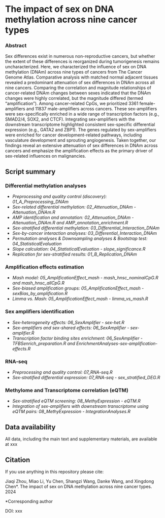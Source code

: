 The impact of sex on DNA methylation across nine cancer types
=
### Abstract
Sex differences exist in numerous non-reproductive cancers, but whether the extent of these differences is reorganized during tumorigenesis remains uncharacterized. Here, we characterized the influence of sex on DNA methylation (DNAm) across nine types of cancers from The Cancer Genome Atlas. Comparative analysis with matched normal adjacent tissues revealed a predominant attenuation of sex differences in DNAm across all nine cancers. Comparing the correlation and magnitude relationships of cancer-related DNAm changes between sexes indicated that the DNAm changes were highly correlated, but the magnitude differed (termed “amplification”). Among cancer-related CpGs, we prioritized 3361 female-amplifiers and 11837 male-amplifiers across cancers. These sex-amplifiers were sex-specifically enriched in a wide range of transcription factors (e.g., SMAD2/4, SOX2, and CTCF). Integrating sex-amplifiers with the downstream transcriptome highlighted consistent sex-specific differential expression (e.g., GATA2 and ZBP1). The genes regulated by sex-amplifiers were enriched for cancer development-related pathways, including vasculature development and sprouting angiogenesis. Taken together, our findings reveal an extensive attenuation of sex differences in DNAm across cancers and emphasize the amplification effects as the primary driver of sex-related influences on malignancies.  

## Script summary

### Differential methylation analyses

- *Preprocessing and quality control (discovery): 01_A_Preprocessing_DNAm*<br />
- *Sex-related differential methylation: 02_Attenuation_DNAm - Attenuation_DNAm.R*<br />
- *AMP identification and annotation: 02_Attenuation_DNAm - Attenuation_DNAm.R and AMP_annotation_enrichment.R*<br />
- *Sex-stratified differential methylation: 03_Differential_Interaction_DNAm*<br />
- *Sex-by-cancer interaction analyses: 03_Differential_Interaction_DNAm*<br />
- *Permutation analyses & Downsampling analyses & Bootstrap test: 04_StatisticalEvaluation*<br />
- *Slope calculation: 04_StatisticalEvaluation - slope_significance.R*<br />
- *Replication for sex-stratified results: 01_B_Replication_DNAm*<br />

### Amplification effects estimation

- *Mash model: 05_AmplificationEffect_mash - mash_hnsc_nominalCpG.R and mash_hnsc_allCpG.R*<br />
- *Sex-biased amplification groups: 05_AmplificationEffect_mash - sexBias_by_amplification.R*<br />
- *Limma vs. Mash: 05_AmplificationEffect_mash - limma_vs_mash.R*<br />

### Sex amplifiers identification

- *Sex-heterogeneity effects: 06_SexAmplifier - sex-het.R*<br />
- *Sex-amplifiers and sex-shared effects: 06_SexAmplifier - sex-amplifier.R*<br />
- *Transcription factor binding sites enrichment: 06_SexAmplifier - TFBSenrich_preparation.R and EnrichmentAnalyses-sex-amplification-effects.R*<br />

### RNA-seq

- *Preprocessing and quality control: 07_RNA-seq.R*<br />
- *Sex-stratified differential expression: 07_RNA-seq - sex_stratified_DEG.R*<br />

### Methylome and Transcriptome correlation (eQTM)

- *Sex-stratified eQTM screening: 08_MethyExpression - eQTM.R*<br />
- *Integration of sex-amplifiers with downstream transcriptome using eQTM pairs: 08_MethyExpression - IntegrationAnalyses.R*<br />

## Data availability

All data, including the main text and supplementary materials, are available at xxx

## Citation

If you use anything in this repository please cite:<br />

Jiaqi Zhou, Miao Li, Yu Chen, Shangzi Wang, Danke Wang, and Xingdong Chen*. The impact of sex on DNA methylation across nine cancer types. 2024<br />

*Corresponding author<br />

DOI: xxx
